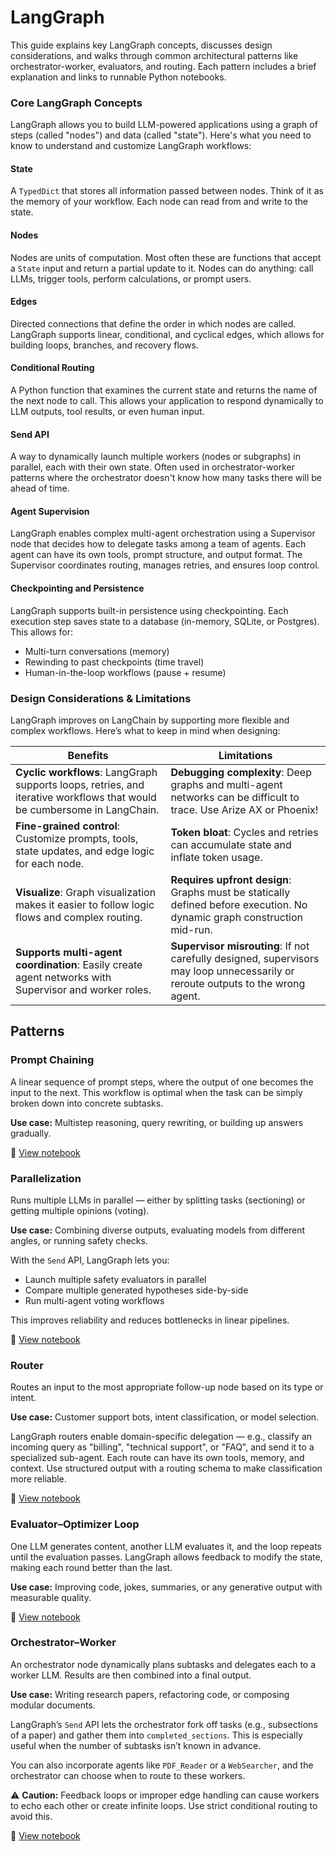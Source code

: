 # LangGraph

This guide explains key LangGraph concepts, discusses design considerations, and walks through common architectural patterns like orchestrator-worker, evaluators, and routing. Each pattern includes a brief explanation and links to runnable Python notebooks.

### Core LangGraph Concepts

LangGraph allows you to build LLM-powered applications using a graph of steps (called "nodes") and data (called "state"). Here's what you need to know to understand and customize LangGraph workflows:

#### State

A `TypedDict` that stores all information passed between nodes. Think of it as the memory of your workflow. Each node can read from and write to the state.

#### Nodes

Nodes are units of computation. Most often these are functions that accept a `State` input and return a partial update to it. Nodes can do anything: call LLMs, trigger tools, perform calculations, or prompt users.

#### Edges

Directed connections that define the order in which nodes are called. LangGraph supports linear, conditional, and cyclical edges, which allows for building loops, branches, and recovery flows.

#### Conditional Routing

A Python function that examines the current state and returns the name of the next node to call. This allows your application to respond dynamically to LLM outputs, tool results, or even human input.

#### Send API

A way to dynamically launch multiple workers (nodes or subgraphs) in parallel, each with their own state. Often used in orchestrator-worker patterns where the orchestrator doesn't know how many tasks there will be ahead of time.

#### Agent Supervision

LangGraph enables complex multi-agent orchestration using a Supervisor node that decides how to delegate tasks among a team of agents. Each agent can have its own tools, prompt structure, and output format. The Supervisor coordinates routing, manages retries, and ensures loop control.

#### Checkpointing and Persistence

LangGraph supports built-in persistence using checkpointing. Each execution step saves state to a database (in-memory, SQLite, or Postgres). This allows for:

* Multi-turn conversations (memory)
* Rewinding to past checkpoints (time travel)
* Human-in-the-loop workflows (pause + resume)

### Design Considerations & Limitations

LangGraph improves on LangChain by supporting more flexible and complex workflows. Here’s what to keep in mind when designing:

| Benefits                                                                                                                | Limitations                                                                                                                     |
| ----------------------------------------------------------------------------------------------------------------------- | ------------------------------------------------------------------------------------------------------------------------------- |
| **Cyclic workflows**: LangGraph supports loops, retries, and iterative workflows that would be cumbersome in LangChain. | **Debugging complexity**: Deep graphs and multi-agent networks can be difficult to trace. Use Arize AX or Phoenix!              |
| **Fine-grained control**: Customize prompts, tools, state updates, and edge logic for each node.                        | **Token bloat**: Cycles and retries can accumulate state and inflate token usage.                                               |
| **Visualize**: Graph visualization makes it easier to follow logic flows and complex routing.                           | **Requires upfront design**: Graphs must be statically defined before execution. No dynamic graph construction mid-run.         |
| **Supports multi-agent coordination**: Easily create agent networks with Supervisor and worker roles.                   | **Supervisor misrouting**: If not carefully designed, supervisors may loop unnecessarily or reroute outputs to the wrong agent. |

## Patterns

### Prompt Chaining

A linear sequence of prompt steps, where the output of one becomes the input to the next. This workflow is optimal when the task can be simply broken down into concrete subtasks.

**Use case:** Multistep reasoning, query rewriting, or building up answers gradually.

📓 [View notebook](https://github.com/Arize-ai/phoenix/blob/main/tutorials/agents/langgraph/langgraph_promptchaining.ipynb)

### Parallelization

Runs multiple LLMs in parallel — either by splitting tasks (sectioning) or getting multiple opinions (voting).

**Use case:** Combining diverse outputs, evaluating models from different angles, or running safety checks.

With the `Send` API, LangGraph lets you:

* Launch multiple safety evaluators in parallel
* Compare multiple generated hypotheses side-by-side
* Run multi-agent voting workflows

This improves reliability and reduces bottlenecks in linear pipelines.

📓 [View notebook](https://github.com/Arize-ai/phoenix/blob/main/tutorials/agents/langgraph/langgraph_parallel.ipynb)

### Router

Routes an input to the most appropriate follow-up node based on its type or intent.

**Use case:** Customer support bots, intent classification, or model selection.

LangGraph routers enable domain-specific delegation — e.g., classify an incoming query as "billing", "technical support", or "FAQ", and send it to a specialized sub-agent. Each route can have its own tools, memory, and context. Use structured output with a routing schema to make classification more reliable.

📓 [View notebook](https://github.com/Arize-ai/phoenix/blob/main/tutorials/agents/langgraph/langgraph_router.ipynb)

### Evaluator–Optimizer Loop

One LLM generates content, another LLM evaluates it, and the loop repeats until the evaluation passes. LangGraph allows feedback to modify the state, making each round better than the last.

**Use case:** Improving code, jokes, summaries, or any generative output with measurable quality.

📓 [View notebook](https://github.com/Arize-ai/phoenix/blob/main/tutorials/agents/langgraph/langgraph_evaluator.ipynb)

### Orchestrator–Worker

An orchestrator node dynamically plans subtasks and delegates each to a worker LLM. Results are then combined into a final output.

**Use case:** Writing research papers, refactoring code, or composing modular documents.

LangGraph’s `Send` API lets the orchestrator fork off tasks (e.g., subsections of a paper) and gather them into `completed_sections`. This is especially useful when the number of subtasks isn’t known in advance.

You can also incorporate agents like `PDF_Reader` or a `WebSearcher`, and the orchestrator can choose when to route to these workers.

⚠️ **Caution:** Feedback loops or improper edge handling can cause workers to echo each other or create infinite loops. Use strict conditional routing to avoid this.

📓 [View notebook](https://github.com/Arize-ai/phoenix/blob/main/tutorials/agents/langgraph/langgraph_orchestrator.ipynb)
